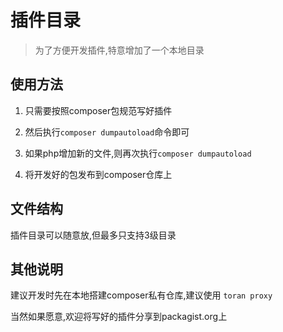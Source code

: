 # 插件目录

> 为了方便开发插件,特意增加了一个本地目录

## 使用方法

1. 只需要按照composer包规范写好插件

2. 然后执行`composer dumpautoload`命令即可

3. 如果php增加新的文件,则再次执行`composer dumpautoload`

4. 将开发好的包发布到composer仓库上

## 文件结构

插件目录可以随意放,但最多只支持3级目录

## 其他说明

建议开发时先在本地搭建composer私有仓库,建议使用 `toran proxy`

当然如果愿意,欢迎将写好的插件分享到packagist.org上